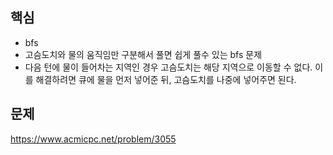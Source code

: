 ## 핵심

- bfs
- 고슴도치와 물의 움직임만 구분해서 풀면 쉽게 풀수 있는 bfs 문제
- 다음 턴에 물이 들어차는 지역인 경우 고슴도치는 해당 지역으로 이동할 수 없다. 이를 해결하려면 큐에 물을 먼저 넣어준 뒤, 고슴도치를 나중에 넣어주면 된다.

## 문제

https://www.acmicpc.net/problem/3055
